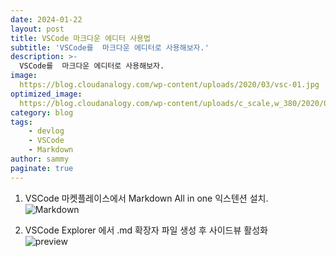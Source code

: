 ```yaml
---
date: 2024-01-22
layout: post
title: VSCode 마크다운 에디터 사용법
subtitle: 'VSCode를  마크다운 에디터로 사용해보자.'
description: >-
  VSCode를  마크다운 에디터로 사용해보자.
image: 
  https://blog.cloudanalogy.com/wp-content/uploads/2020/03/vsc-01.jpg
optimized_image:     
  https://blog.cloudanalogy.com/wp-content/uploads/c_scale,w_380/2020/03/vsc-01.jpg
category: blog
tags:
    - devlog
    - VSCode
    - Markdown
author: sammy
paginate: true
---
```


1. VSCode 마켓플레이스에서 Markdown All in one 익스텐션 설치.  
![Markdown](https://github.com/leesemin89/blog/blob/master/img/markdown.png?raw=true)  

1. VSCode Explorer 에서 .md 확장자 파일 생성 후 사이드뷰 활성화  
![preview](https://github.com/leesemin89/blog/blob/master/img/preview.png?raw=true)
  

